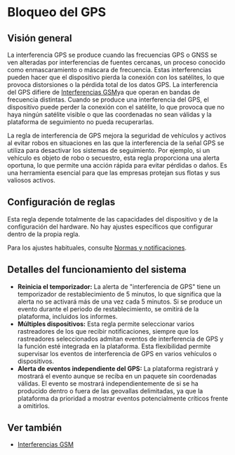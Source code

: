 # Bloqueo del GPS

## Visión general

La interferencia GPS se produce cuando las frecuencias GPS o GNSS se ven alteradas por interferencias de fuentes cercanas, un proceso conocido como enmascaramiento o máscara de frecuencia. Estas interferencias pueden hacer que el dispositivo pierda la conexión con los satélites, lo que provoca distorsiones o la pérdida total de los datos GPS. La interferencia del GPS difiere de [Interferencias GSM](../../conexin-de-dispositivos/conexin-de-dispositivos/interferencias-gsm.md)ya que operan en bandas de frecuencia distintas. Cuando se produce una interferencia del GPS, el dispositivo puede perder la conexión con el satélite, lo que provoca que no haya ningún satélite visible o que las coordenadas no sean válidas y la plataforma de seguimiento no pueda recuperarlas.

La regla de interferencia de GPS mejora la seguridad de vehículos y activos al evitar robos en situaciones en las que la interferencia de la señal GPS se utiliza para desactivar los sistemas de seguimiento. Por ejemplo, si un vehículo es objeto de robo o secuestro, esta regla proporciona una alerta oportuna, lo que permite una acción rápida para evitar pérdidas o daños. Es una herramienta esencial para que las empresas protejan sus flotas y sus valiosos activos.

## Configuración de reglas

Esta regla depende totalmente de las capacidades del dispositivo y de la configuración del hardware. No hay ajustes específicos que configurar dentro de la propia regla.

Para los ajustes habituales, consulte [Normas y notificaciones](../../).

## Detalles del funcionamiento del sistema

* **Reinicia el temporizador:** La alerta de "interferencia de GPS" tiene un temporizador de restablecimiento de 5 minutos, lo que significa que la alerta no se activará más de una vez cada 5 minutos. Si se produce un evento durante el periodo de restablecimiento, se omitirá de la plataforma, incluidos los informes.
* **Múltiples dispositivos:** Esta regla permite seleccionar varios rastreadores de los que recibir notificaciones, siempre que los rastreadores seleccionados admitan eventos de interferencia de GPS y la función esté integrada en la plataforma. Esta flexibilidad permite supervisar los eventos de interferencia de GPS en varios vehículos o dispositivos.
* **Alerta de eventos independiente del GPS:** La plataforma registrará y mostrará el evento aunque se reciba en un paquete sin coordenadas válidas. El evento se mostrará independientemente de si se ha producido dentro o fuera de las geovallas delimitadas, ya que la plataforma da prioridad a mostrar eventos potencialmente críticos frente a omitirlos.

## Ver también

* [Interferencias GSM](../../conexin-de-dispositivos/conexin-de-dispositivos/interferencias-gsm.md)
